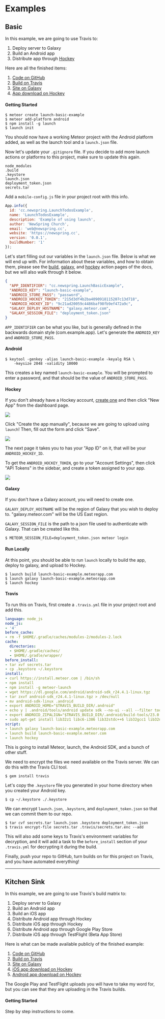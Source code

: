 # Examples

## Basic

In this example, we are going to use Travis to:

1. Deploy server to Galaxy
2. Build an Android app
3. Distribute app through [Hockey](https://hockeyapp.net)

Here are all the finished items:

1. [Code on GitHub](https://github.com/NewSpring/launch-basic-example)
2. [Build on Travis](https://travis-ci.org/NewSpring/launch-basic-example)
3. [Site on Galaxy](https://launch-basic-example.meteorapp.com/)
4. [App download on Hockey](https://rink.hockeyapp.net/apps/9c21ad20059c4486baf98fb9ef472a9c)

#### Getting Started

```shell
$ meteor create launch-basic-example
$ meteor add-platform android
$ npm install -g launch
$ launch init
```

You should now have a working Meteor project with the Android platform added, as well as the launch tool and a `launch.json` file.

Now let's update your `.gitignore` file. If you decide to add more launch actions or platforms to this project, make sure to update this again.

```
node_modules
.build
.keystore
launch.json
deployment_token.json
secrets.tar
```

Add a `mobile-config.js` file in your project root with this info.

```javascript
App.info({
  id: 'cc.newspring.LaunchTodosExample',
  name: 'LaunchTodosExample',
  description: 'Example of using launch',
  author: 'NewSpring Church',
  email: 'web@newspring.cc',
  website: 'https://newspring.cc',
  version: '0.0.1',
  buildNumber: '1'
});
```

Let's start filling out our variables in the `launch.json` file. Below is what we will end up with. For information about these variables, and how to obtain them, please see the [build](/actions/build/README.md), [galaxy](/actions/galaxy/README.md), and [hockey](/actions/hockey/README.md) action pages of the docs, but we will also walk through it below.

```json
{
  "APP_IDENTIFIER": "cc.newspring.LaunchBasicExample",
  "ANDROID_KEY": "launch-basic-example",
  "ANDROID_STORE_PASS": "password",
  "ANDROID_HOCKEY_TOKEN": "215d3df4b2ba4090918115207c13d718",
  "ANDROID_HOCKEY_ID": "9c21ad20059c4486baf98fb9ef472a9c",
  "GALAXY_DEPLOY_HOSTNAME": "galaxy.meteor.com",
  "GALAXY_SESSION_FILE": "deployment_token.json"
}
```

`APP_IDENTIFIER` can be what you like, but is generally defined in the backwards domain style (com.example.app). Let's generate the `ANDROID_KEY` and `ANDROID_STORE_PASS`.

#### Android

```shell
$ keytool -genkey -alias launch-basic-example -keyalg RSA \
    -keysize 2048 -validity 10000
```

This creates a key named `launch-basic-example`. You will be prompted to enter a password, and that should be the value of `ANDROID_STORE_PASS`.

#### Hockey

If you don't already have a Hockey account, [create one](https://hockeyapp.net) and then click "New App" from the dashboard page.

![](http://i.imgur.com/OX8zlfX.png)

Click "Create the app manually", because we are going to upload using `launch`! Then, fill out the form and click "Save".

![](http://i.imgur.com/etph9CY.png)

The next page it takes you to has your "App ID" on it, that will be your `ANDROID_HOCKEY_ID`.

To get the `ANDROID_HOCKEY_TOKEN`, go to your "Account Settings", then click "API Tokens" in the sidebar, and create a token assigned to your app.

![](http://i.imgur.com/bN54OVr.png)

#### Galaxy

If you don't have a Galaxy account, you will need to create one.

`GALAXY_DEPLOY_HOSTNAME` will be the region of Galaxy that you wish to deploy to. "galaxy.meteor.com" will be the US East region.

`GALAXY_SESSION_FILE` is the path to a json file used to authenticate with Galaxy. That can be created like this.

```shell
$ METEOR_SESSION_FILE=deployment_token.json meteor login
```

#### Run Locally

At this point, you should be able to run `launch` locally to build the app, deploy to galaxy, and upload to Hockey.

```shell
$ launch build launch-basic-example.meteorapp.com
$ launch galaxy launch-basic-example.meteorapp.com
$ launch hockey
```

#### Travis

To run this on Travis, first create a `.travis.yml` file in your project root and add this.

```yaml
language: node_js
node_js:
- '4'
before_cache:
- rm -f $HOME/.gradle/caches/modules-2/modules-2.lock
cache:
  directories:
  - $HOME/.gradle/caches/
  - $HOME/.gradle/wrapper/
before_install:
- tar xvf secrets.tar
- cp .keystore ~/.keystore
install:
- curl https://install.meteor.com | /bin/sh
- npm install
- npm install -g meteor-launch
- wget https://dl.google.com/android/android-sdk_r24.4.1-linux.tgz
- tar zxvf android-sdk_r24.4.1-linux.tgz > /dev/null
- mv android-sdk-linux .android
- export ANDROID_HOME="$TRAVIS_BUILD_DIR/.android"
- echo y | .android/tools/android update sdk --no-ui --all --filter tools,platform-tools,build-tools-23.0.3,android-23
- export ANDROID_ZIPALIGN="$TRAVIS_BUILD_DIR/.android/build-tools/23.0.3/zipalign"
- sudo apt-get install lib32z1 libc6-i386 lib32stdc++6 lib32gcc1 lib32ncurses5
script:
- launch galaxy launch-basic-example.meteorapp.com
- launch build launch-basic-example.meteor.com
- launch hockey
```

This is going to install Meteor, launch, the Android SDK, and a bunch of other stuff.

We need to encrypt the files we need available on the Travis server. We can do this with the Travis CLI tool.

```shell
$ gem install travis
```

Let's copy the `.keystore` file you generated in your home directory when you created your Android key.

```shell
$ cp ~/.keystore ./.keystore
```

We can encrypt `launch.json`, `.keystore`, and `deployment_token.json` so that we can commit them to our repo.

```shell
$ tar cvf secrets.tar launch.json .keystore deployment_token.json
$ travis encrypt-file secrets.tar .travis/secrets.tar.enc --add
```

This will also add some keys to Travis's environment variables for decryption, and it will add a task to the `before_install` section of your `.travis.yml` for decrypting it during the build.

Finally, push your repo to GitHub, turn builds on for this project on Travis, and you have automated everything!

---

## Kitchen Sink

In this example, we are going to use Travis's build matrix to:

1. Deploy server to Galaxy
2. Build an Android app
3. Build an iOS app
4. Distribute Android app through Hockey
5. Distribute iOS app through Hockey
6. Distribute Android app through Google Play Store
7. Distribute iOS app through TestFlight (Beta App Store)

Here is what can be made available publicly of the finished example:

1. [Code on GitHub](https://github.com/NewSpring/launch-todos-example)
2. [Build on Travis](https://travis-ci.org/NewSpring/launch-todos-example)
3. [Site on Galaxy](https://launch-todos-example.meteorapp.com/)
4. [iOS app download on Hockey](https://rink.hockeyapp.net/apps/dc6361da5fdd4c42ba3aed76ef894f22)
5. [Android app download on Hockey](https://rink.hockeyapp.net/apps/a6221f3834f149599f8da90bd23fd147)

The Google Play and TestFlight uploads you will have to take my word for, but you can see that they are uploading in the Travis builds.

#### Getting Started

Step by step instructions to come.
